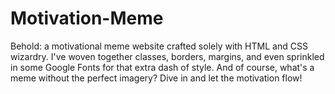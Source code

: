 # Motivation-Meme
Behold: a motivational meme website crafted solely with HTML and CSS wizardry. I've woven together classes, borders, margins, and even sprinkled in some Google Fonts for that extra dash of style. And of course, what's a meme without the perfect imagery? Dive in and let the motivation flow!
